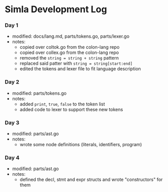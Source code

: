 # Simla Development Log

### Day 1
- modified: docs/lang.md, parts/tokens.go, parts/lexer.go
- notes:
    - copied over coltok.go from the colon-lang repo
    - copied over collex.go from the colon-lang repo
    - removed the `string = string + string` pattern
    - replaced said patter with `string = string[start:end]`
    - edited the tokens and lexer file to fit language description

### Day 2
- modified: parts/tokens.go
- notes:
    - added `print`, `true`, `false` to the token list
    - added code to lexer to support these new tokens

### Day 3
- modified: parts/ast.go
- notes:
    - wrote some node definitions (literals, identifiers, program)

### Day 4
- modified: parts/ast.go
- notes:
    - defined the decl, stmt and expr structs and wrote "constructors" for them
